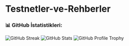 # Testnetler-ve-Rehberler

### 📊 GitHub İstatistikleri:
![GitHub Streak](https://github-readme-streak-stats.herokuapp.com/?user=blackowltr&theme=jolly&hide_border=true)
![GitHub Stats](https://github-readme-stats.vercel.app/api?username=blackowltr&theme=jolly&hide_border=true&include_all_commits=true&count_private=false)
![GitHub Profile Trophy](https://github-profile-trophy.vercel.app/?username=blackowltr&theme=dracula)
